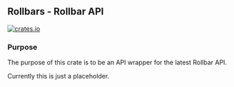 ## Rollbars - Rollbar API

[![crates.io](https://meritbadge.herokuapp.com/rollbars)](https://crates.io/crates/rollbars)

### Purpose

The purpose of this crate is to be an API wrapper for the latest Rollbar API.

Currently this is just a placeholder.
